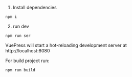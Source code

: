1. Install dependencies
```npm
npm i
```
2. run dev
```npm
npm run ser
```
VuePress will start a hot-reloading development server at http://localhost:8080


For build project run:

```npm
npm run build
```
